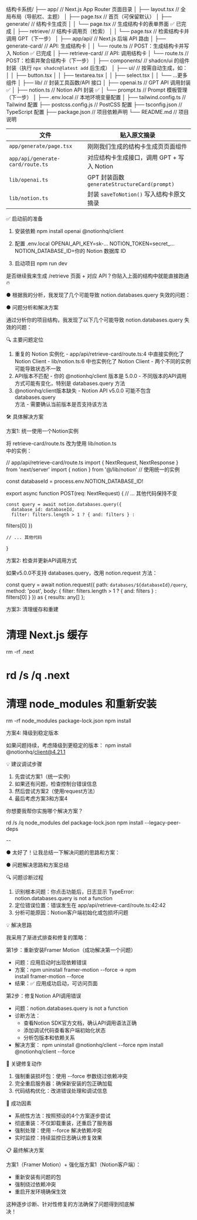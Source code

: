 结构卡系统/
├── app/                        // Next.js App Router 页面目录
│   ├── layout.tsx             // 全局布局（导航栏、主题）
│   ├── page.tsx               // 首页（可保留默认）
│   ├── generate/              // 结构卡生成页
│   │   └── page.tsx           // 生成结构卡的表单界面 ✅ 已完成
│   ├── retrieve/              // 结构卡调用页（检索）
│   │   └── page.tsx           // 检索结构卡并调用 GPT（下一步）
│
├── app/api/                   // Next.js 后端 API 路由
│   ├── generate-card/         // API: 生成结构卡
│   │   └── route.ts           // POST：生成结构卡并写入 Notion ✅ 已完成
│   ├── retrieve-card/         // API: 调用结构卡
│       └── route.ts           // POST：检索并聚合结构卡（下一步）
│
├── components/                // shadcn/ui 的组件封装（执行 `npx shadcn@latest add` 后生成）
│   ├── ui/                    // 按需自动生成，如：
│   │   ├── button.tsx
│   │   ├── textarea.tsx
│   │   ├── select.tsx
│   │   └── ...更多组件
│
├── lib/                       // 封装工具函数/API 接口
│   ├── openai.ts              // GPT API 调用封装 ✅
│   ├── notion.ts              // Notion API 封装 ✅
│   └── prompt.ts              // Prompt 模板管理（下一步）
│
├── .env.local                 // 本地环境变量配置
│
├── tailwind.config.ts        // Tailwind 配置
├── postcss.config.js         // PostCSS 配置
├── tsconfig.json             // TypeScript 配置
├── package.json              // 项目依赖声明
└── README.md                 // 项目说明

| 文件                               | 贴入原文摘录                                     |
| -------------------------------- | ---------------------------------------- |
| `app/generate/page.tsx`          | 刚刚我们生成的结构卡生成页页面组件                        |
| `app/api/generate-card/route.ts` | 对应结构卡生成接口，调用 GPT + 写入 Notion             |
| `lib/openai.ts`                  | GPT 封装函数 `generateStructureCard(prompt)` |
| `lib/notion.ts`                  | 封装 `saveToNotion()` 写入结构卡原文摘录              |

✅ 启动前的准备
1. 安装依赖
npm install openai @notionhq/client

2. 配置 .env.local
OPENAI_API_KEY=sk-...
NOTION_TOKEN=secret_...
NOTION_DATABASE_ID=你的 Notion 数据库 ID

3. 启动项目
npm run dev


是否继续我来生成 /retrieve 页面 + 对应 API？你贴入上面的结构中就能直接跑通 🔥


● 根据我的分析，我发现了几个可能导致
  notion.databases.query 失效的问题：

● 问题分析和解决方案

  通过分析你的项目结构，我发现了以下几个可能导致
  notion.databases.query 失效的问题：

  🔍 主要问题定位

  1. 重复的 Notion 实例化
    - app/api/retrieve-card/route.ts:4 中直接实例化了    
   Notion Client
    - lib/notion.ts:6 中也实例化了 Notion Client
    - 两个不同的实例可能导致状态不一致
  2. API版本不匹配
    - 你的 @notionhq/client 版本是 5.0.0
    - 不同版本的API调用方式可能有变化，特别是
  databases.query 方法
  3. @notionhq/client版本缺失
    - Notion API v5.0.0 可能不包含 databases.query       
  方法
    - 需要确认当前版本是否支持该方法

  🛠️ 具体解决方案

  方案1: 统一使用一个Notion实例

  将 retrieve-card/route.ts 改为使用 lib/notion.ts       
  中的实例：

  // app/api/retrieve-card/route.ts
  import { NextRequest, NextResponse } from
  'next/server'
  import { notion } from '@/lib/notion'  //
  使用统一的实例

  const databaseId = process.env.NOTION_DATABASE_ID!     

  export async function POST(req: NextRequest) {
    // ... 其他代码保持不变

    const query = await notion.databases.query({
      database_id: databaseId,
      filter: filters.length > 1 ? { and: filters } :    
   filters[0]
    })

    // ... 其他代码
  }

  方案2: 检查并更新API调用方式

  如果v5.0.0不支持 databases.query，改用
  notion.request 方法：

  const query = await notion.request({
    path: `databases/${databaseId}/query`,
    method: 'post',
    body: {
      filter: filters.length > 1 ? { and: filters } :    
   filters[0]
    }
  }) as { results: any[] };

  方案3: 清理缓存和重建

  # 清理 Next.js 缓存
  rm -rf .next
  # rd /s /q .next
  # 清理 node_modules 和重新安装
  rm -rf node_modules package-lock.json
  npm install

  方案4: 降级到稳定版本

  如果问题持续，考虑降级到更稳定的版本：
  npm install @notionhq/client@4.21.1

  💡 建议调试步骤

  1. 先尝试方案1（统一实例）
  2. 如果还有问题，检查控制台错误信息
  3. 然后尝试方案2（使用request方法）
  4. 最后考虑方案3和方案4


  你想要我帮你实施哪个解决方案？

  rd /s /q node_modules
del package-lock.json
npm install --legacy-peer-deps

--

● 太好了！让我总结一下解决问题的思路和方案：

● 问题解决思路和方案总结

  🔍 问题诊断过程

  1. 识别根本问题：你点击功能后，日志显示 TypeError: 
  notion.databases.query is not a function
  2. 定位错误位置：错误发生在
  app/api/retrieve-card/route.ts:42:42
  3. 分析可能原因：Notion客户端初始化或包损坏问题

  💡 解决思路

  我采用了渐进式排查和修复的策略：

  第1步：重新安装Framer Motion（成功解决第一个问题）     

  - 问题：应用启动时出现依赖错误
  - 方案：npm uninstall framer-motion --force → npm      
  install framer-motion --force
  - 结果：✅ 应用成功启动，可访问页面

  第2步：修复Notion API调用错误

  - 问题：notion.databases.query is not a function       
  - 诊断方法：
    - 查看Notion SDK官方文档，确认API调用语法正确        
    - 添加调试代码查看客户端初始化状态
    - 分析包版本和依赖关系
  - 解决方案：
  npm uninstall @notionhq/client --force
  npm install @notionhq/client --force

  🔧 关键修复动作

  1. 强制重装损坏包：使用 --force 参数绕过依赖冲突       
  2. 完全重启服务器：确保新安装的包正确加载
  3. 代码结构优化：改进错误处理和调试信息

  🎯 成功因素

  - 系统性方法：按照预设的4个方案逐步尝试
  - 彻底重装：不仅卸载重装，还重启了服务器
  - 强制处理：使用 --force 解决依赖冲突
  - 实时监控：持续监控日志确认修复效果

  📋 最终解决方案

  方案1（Framer Motion）+ 
  强化版方案1（Notion客户端）：
  - 重新安装有问题的包
  - 强制绕过依赖冲突
  - 重启开发环境确保生效

  这种逐步诊断、针对性修复的方法确保了问题得到彻底解     
  决！